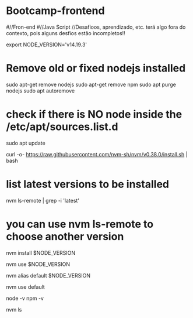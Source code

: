 # Bootcamp-frontend
#//Fron-end
#//Java Script
//Desafioos, aprendizado, etc. terá algo fora do contexto, pois alguns desfios estão incompletos!! 

export NODE_VERSION='v14.19.3'

# Remove old or fixed nodejs installed
sudo apt-get remove nodejs
sudo apt-get remove npm
sudo apt purge nodejs
sudo apt autoremove


# check if there is NO node inside the /etc/apt/sources.list.d
sudo apt update

curl -o- https://raw.githubusercontent.com/nvm-sh/nvm/v0.38.0/install.sh | bash

# list latest versions to be installed
nvm ls-remote | grep -i 'latest'

# you can use nvm ls-remote to choose another version
nvm install $NODE_VERSION

nvm use $NODE_VERSION

nvm alias default $NODE_VERSION

nvm use default

node -v
npm -v

nvm ls